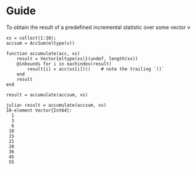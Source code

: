 # Guide

To obtain the result of a predefined incremental statistic over some vector v
```
xs = collect(1:10);
accsum = AccSum(eltype(v))

function accumulate(acc, xs)
    result = Vector{eltype(xs)}(undef, length(xs))
    @inbounds for i in eachindex(result)
        result[i] = acc(xs[i])()    # note the trailing `()`
    end
    result
end

result = accumulate(accsum, xs)

julia> result = accumulate(accsum, xs)
10-element Vector{Int64}:
  1
  3
  6
 10
 15
 21
 28
 36
 45
 55
 ```
 
